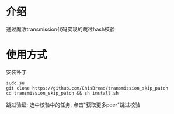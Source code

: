 # 介绍
通过魔改transmission代码实现的跳过hash校验
# 使用方式
安装补丁
```
sudo su
git clone https://github.com/ChisBread/transmission_skip_patch
cd transmission_skip_patch && sh install.sh
```
跳过验证: 选中校验中的任务, 点击"获取更多peer"跳过校验